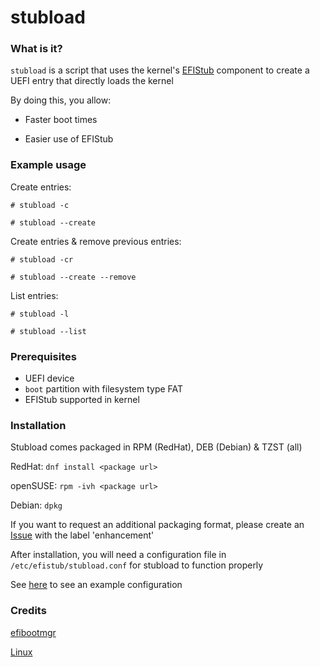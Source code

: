 # stubload

### What is it?
`stubload` is a script that uses the kernel's
[EFIStub](https://www.kernel.org/doc/html/latest/admin-guide/efi-stub.html) component to create a UEFI entry
that directly loads the kernel

By doing this, you allow:

* Faster boot times

* Easier use of EFIStub

### Example usage
Create entries:

`# stubload -c`

`# stubload --create`

Create entries & remove previous entries:

`# stubload -cr`

`# stubload --create --remove`

List entries:

`# stubload -l`

`# stubload --list`

### Prerequisites

* UEFI device
* `boot` partition with filesystem type FAT
* EFIStub supported in kernel

### Installation
Stubload comes packaged in RPM (RedHat),
DEB (Debian) & TZST (all)

RedHat: `dnf install <package url>`

openSUSE: `rpm -ivh <package url>`

Debian: `dpkg `

If you want to request an additional packaging format,
please create an [Issue](https://github.com/9Omori/stubload/issues)
with the label 'enhancement'

After installation, you will need a configuration file
in `/etc/efistub/stubload.conf` for stubload to function
properly

See [here](https://github.com/9Omori/stubload/blob/main/stubload.conf) to see an example configuration

### Credits
[efibootmgr](https://github.com/rhboot/efibootmgr)

[Linux](https://www.kernel.org/)
